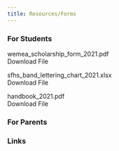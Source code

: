 ```yaml
---
title: Resources/Forms
---
```

### For Students

wemea_scholarship_form_2021.pdf\
Download File

sfhs_band_lettering_chart_2021.xlsx\
Download File

handbook_2021.pdf\
Download File

### For Parents

### Links